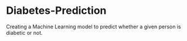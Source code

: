 # Diabetes-Prediction
Creating a Machine Learning model to predict whether a given person is diabetic or not.
